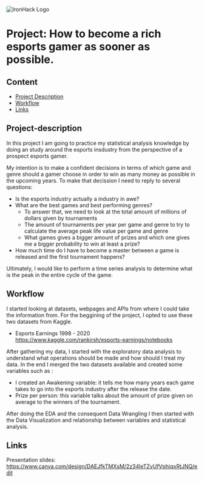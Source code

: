 ![IronHack Logo](https://s3-eu-west-1.amazonaws.com/ih-materials/uploads/upload_d5c5793015fec3be28a63c4fa3dd4d55.png)

# Project: How to become a rich esports gamer as sooner as possible.


## Content

- [Project Description](#project-description)
- [Workflow](#workflow)
- [Links](#links)


## Project-description

In this project I am going to practice my statistical analysis knowledge by doing an study around the esports insdustry from the perspective of a prospect esports gamer. 

My intention is to make a confident decisions in terms of which game and genre should a gamer choose in order to win as many money as possible in the upcoming years. To make that decission I need to reply to several questions: 

- Is the esports industry actually a industry in awe? 
- What are the best games and best performing genres?
    - To answer that, we need to look at the total amount of millions of dollars given by tournaments
    - The amount of tournaments per year per game and genre to try to calculate the average peak life value per game and genre
    - What games gives a bigger amount of prizes and which one gives me a bigger probability to win at least a prize?
- How much time do I have to become a master between a game is released and the first tournament happens?

Ultimately, I would like to perform a time series analysis to determine what is the peak in the entire cycle of the game. 

## Workflow

I started looking at datasets, webpages and APIs from where I could take the information from. For the beggining of the project, I opted to use these two datasets from Kaggle.

- Esports Earnings 1998 - 2020 https://www.kaggle.com/rankirsh/esports-earnings/notebooks

After gathering my data, I started with the exploratory data analysis to understand what operations should be made and how should I treat my data. In the end I merged the two datasets available and created some variables such as :

- I created an Awakening variable: it tells  me how many years each game takes to go into the esports industry after the release the date.
- Prize per person: this variable talks about the amount of prize given on average to the winners of the tournament. 

After doing the EDA and the consequent Data Wrangling I then started with the Data Visualization and relationship between variables and statistical analysis. 
 

## Links

Presentation slides: https://www.canva.com/design/DAEJfkTMXsM/2z34leTZyUfVphiqxRtJNQ/edit